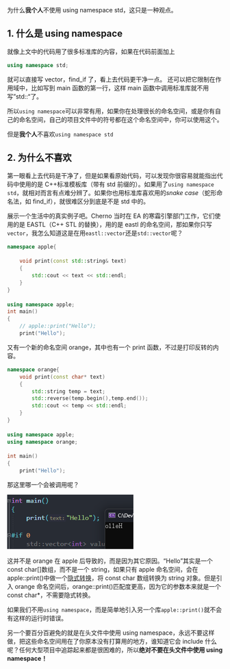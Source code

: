 为什么**我个人**不使用 using namespace std，这只是一种观点。

## 1. 什么是 using namespace

就像上文中的代码用了很多标准库的内容，如果在代码前面加上

```cpp
using namespace std;
```

就可以直接写 vector，find_if 了，看上去代码更干净一点。
还可以把它限制在作用域中，比如写到 main 函数的第一行，这样 main 函数中调用标准库就不用写”std::“了。

所以`using namespace`可以非常有用，如果你在处理很长的命名空间，或是你有自己的命名空间，自己的项目文件中的符号都在这个命名空间中，你可以使用这个。

但是**我个人**不喜欢`using namespace std`

## 2. 为什么不喜欢

第一眼看上去代码是干净了，但是如果看原始代码，可以发现你很容易就能指出代码中使用的是 C++标准模板库（带有 std 前缀的）。如果用了`using namespace std`，就相对而言有点难分辨了。如果你也用标准库喜欢用的*snake case*（蛇形命名法，如 find_if），就很难区分到底是不是 std 中的。

展示一个生活中的真实例子吧。Cherno 当时在 EA 的寒霜引擎部门工作，它们使用的是 EASTL（C++ STL 的替换），用的是 eastl 的命名空间，那如果你只写`vector`，我怎么知道这是在用`eastl::vector`还是`std::vector`呢？

```cpp
namespace apple{

	void print(const std::string& text)
	{
		std::cout << text << std::endl;
	}
}

using namespace apple;
int main()
{
	// apple::print("Hello");
	print("Hello");

```

又有一个新的命名空间 orange，其中也有一个 print 函数，不过是打印反转的内容。

```cpp
namespace orange{
	void print(const char* text)
	{
		std::string temp = text;
		std::reverse(temp.begin(),temp.end());
		std::cout << temp << std::endl;
	}
}

using namespace apple;
using namespace orange;

int main()
{
	print("Hello");
```

那这里哪一个会被调用呢？

![](./storage%20bag/Pasted%20image%2020230721134655.png)

这并不是 orange 在 apple 后导致的，而是因为其它原因。“Hello”其实是一个 const char\[]数组，而不是一个 string，如果只有 apple 命名空间，会在 apple::print()中做一个[隐式转换](40%20Implicit%20Conversion%20and%20the%20Explicit%20Keyword%20in%20C++.md#^cde452)，将 const char 数组转换为 string 对象。但是引入 orange 命名空间后，orange::print()匹配度更高，因为它的参数本来就是一个 const char\*，不需要隐式转换。

如果我们不用`using namespace`，而是简单地引入另一个库`apple::print()`就不会有这样的运行时错误。

另一个要百分百避免的就是在头文件中使用 using namespace，永远不要这样做，把这些命名空间用在了你原本没有打算用的地方，谁知道它会 include 什么呢？任何大型项目中追踪起来都是很困难的，所以**绝对不要在头文件中使用 using namespace！**
